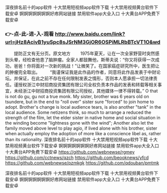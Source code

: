
深夜排名前十的app软件 十大禁用短视频app软件下载 十大禁用视频黄台软件下载安卓 锕锕锕锕锕锕锕好疼网站链接 禁用软件app大全入口 十大黄台APP免费下载安卓 




### 👉-点-此-进-入-观看  http://www.baidu.com/link?url=jHz8AcivB1yuSpc8sJSrNM3GjOR6OSPiMLRbBTcVT1O&wd




　　提防正文有无分页。原文地方
　　1975年夏天，让在一次全家野营时突然感到头晕，经检查他患了脑肿瘤。全家人都鼓舞他，斯蒂夫说：“你又将获得一次成功，爸爸！你将面对一次新的挑战！”让微笑了。在国家癌症研究所中，医生把让的肿瘤完全取出。
　　“我谨保证我是此作品的作者，同意将此作品发表于中财论坛。并保证，在此之前不存在任何限制发表之情形，否则本人愿承担一切法律责任。谨授权浙江中财招商投资集团有限公司全权负责本作品的发表和转载等相关事宜，未经浙江中财招商投资集团有限公司授权，其他媒体一律不得转载。”
O that is not do gu, gu not a true monk.
My sister, brother was 6 years old on tsundere, but in the end to "roll over" sister sure "forced" to join home to adopt.
Brother's change is local audience tears, is also another "tank" in the local audience.
Some netizens think, so much to arrange a reduced the strength of the film, let the elder sister in native home and social situation in the winding become "lightness gone with the wind";
Another also let the family moved above level to play agio, if lived alone with his brother, sister when actually employ the adoption of more like a conscience libel as, rather than its rationality.
深夜排名前十的app软件 十大禁用短视频app软件下载 十大禁用视频黄台软件下载安卓 锕锕锕锕锕锕锕好疼网站链接 禁用软件app大全入口 十大黄台APP免费下载安卓  https://github.com/webnewse/rgmey
https://github.com/cctnews/qzch
https://github.com/beooknews/yfcd
https://github.com/webnewse/pzmkgk
https://github.com/qdouban/pmtmk





深夜排名前十的app软件 十大禁用短视频app软件下载 十大禁用视频黄台软件下载安卓 锕锕锕锕锕锕锕好疼网站链接 禁用软件app大全入口 十大黄台APP免费下载安卓 
